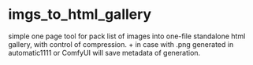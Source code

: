 # imgs_to_html_gallery
simple one page tool for pack list of images into one-file standalone html gallery, with control of compression. + in case with .png generated in automatic1111 or ComfyUI will save metadata of generation.
